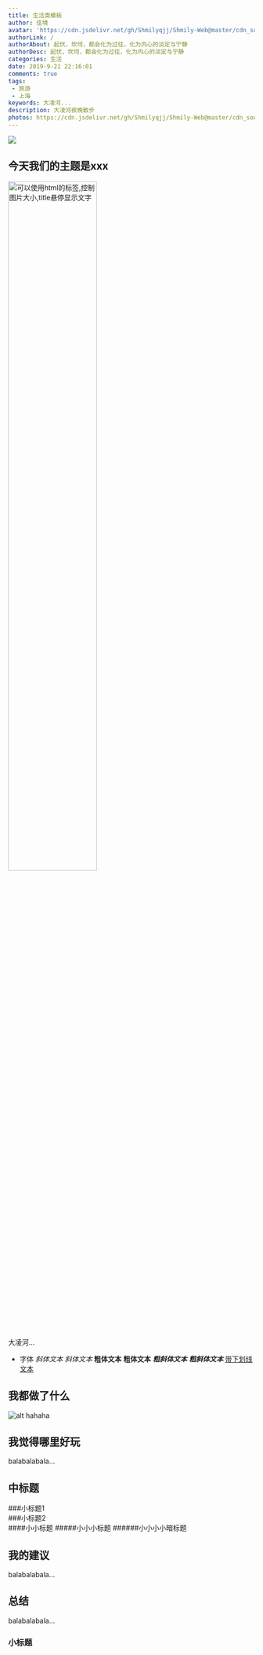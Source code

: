 ```yaml
---
title: 生活类模板
author: 佳境
avatar: 'https://cdn.jsdelivr.net/gh/Shmilyqjj/Shmily-Web@master/cdn_sources/img/custom/avatar.jpg'
authorLink: /
authorAbout: 起伏，坎坷，都会化为过往，化为内心的淡定与宁静
authorDesc: 起伏，坎坷，都会化为过往，化为内心的淡定与宁静
categories: 生活
date: 2019-9-21 22:16:01
comments: true
tags: 
 - 旅游  
 - 上海  
keywords: 大凌河...
description: 大凌河夜晚散步
photos: https://cdn.jsdelivr.net/gh/Shmilyqjj/Shmily-Web@master/cdn_sources/Category_Images/life/life5.jpg
---
```


![](https://cdn.jsdelivr.net/gh/Shmilyqjj/Shmily-Web@master/cdn_sources/Category_Images/life/life7.jpg)

## 今天我们的主题是xxx  
<img src="https://vi1.xiu123.cn/live/2019/09/25/00/1002v1569343218958171908_b.jpg" width=60% title="可以使用html的标签,控制图片大小,title悬停显示文字">  

大凌河...
* 字体
*斜体文本*
_斜体文本_
**粗体文本**
__粗体文本__
***粗斜体文本***
___粗斜体文本___
<u>带下划线文本</u>

## 我都做了什么  

![alt hahaha](https://vi1.xiu123.cn/live/2019/09/25/00/1002v1569343218958171908_b.jpg "图片注释呀!鼠标放那会弹出注释!")


## 我觉得哪里好玩

balabalabala...

## 中标题  
###小标题1  
###小标题2  
####小小标题
#####小小小标题
######小小小小暗标题

## 我的建议

balabalabala...

## 总结

balabalabala...

### 小标题



